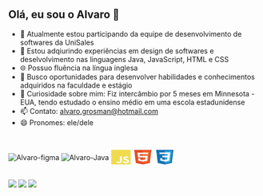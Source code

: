 ## Olá, eu sou o Alvaro 👋

- 🔭 Atualmente estou participando da equipe de desenvolvimento de softwares da UniSales
- 🌱 Estou adqiurindo experiências em design de softwares e deselvolvimento nas linguagens Java, JavaScript, HTML e CSS
- 🌐 Possuo fluência na língua inglesa
- 🤔 Busco oportunidades para desenvolver habilidades e conhecimentos adquiridos na faculdade e estágio
- 🔎 Curiosidade sobre mim: Fiz intercâmbio por 5 meses em Minnesota - EUA, tendo estudado o ensino médio em uma escola estadunidense
- 📫 Contato: alvaro.grosman@hotmail.com
- 😄 Pronomes: ele/dele
##

<div style="display: inline_block"><br>
  <img align="center" alt="Alvaro-figma" height="30" width="40" src="https://cdn.jsdelivr.net/gh/devicons/devicon/icons/figma/figma-original.svg" />
  <img align="center" alt="Alvaro-Java" height="45" width="55" src="https://cdn.jsdelivr.net/gh/devicons/devicon/icons/java/java-original.svg" />
  <img align="center" alt="Alvaro-Js" height="30" width="40" src="https://raw.githubusercontent.com/devicons/devicon/master/icons/javascript/javascript-plain.svg">
  <img align="center" alt="Alvaro-HTML" height="30" width="40" src="https://raw.githubusercontent.com/devicons/devicon/master/icons/html5/html5-original.svg">
  <img align="center" alt="Alvaro-CSS" height="30" width="40" src="https://raw.githubusercontent.com/devicons/devicon/master/icons/css3/css3-original.svg">
  </div>
  
  ##
  
<div> 
  <a href="https://www.instagram.com/alvarou.sg/?next=%2F" target="_blank"><img src="https://img.shields.io/badge/-Instagram-%23E4405F?style=for-the-badge&logo=instagram&logoColor=white" target="_blank"></a>
 	<a href="https://www.linkedin.com/in/rafaella-ballerini-45875016a](https://www.linkedin.com/in/%C3%A1lvaro-saar-grosman-4450a3178/" target="_blank"><img src="https://img.shields.io/badge/-LinkedIn-%230077B5?style=for-the-badge&logo=linkedin&logoColor=white" target="_blank"></a>
  <a href = "mailto:alvaro.grosman@hotmail.com"><img src="https://img.shields.io/badge/Microsoft_Outlook-0078D4?style=for-the-badge&logo=microsoft-outlook&logoColor=white"></a>
</div>


                    
